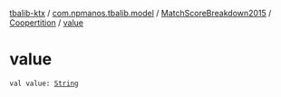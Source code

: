 [tbalib-ktx](../../../index.md) / [com.npmanos.tbalib.model](../../index.md) / [MatchScoreBreakdown2015](../index.md) / [Coopertition](index.md) / [value](./value.md)

# value

`val value: `[`String`](https://kotlinlang.org/api/latest/jvm/stdlib/kotlin/-string/index.html)